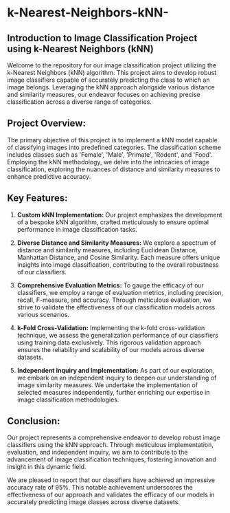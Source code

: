 # k-Nearest-Neighbors-kNN-
## Introduction to Image Classification Project using k-Nearest Neighbors (kNN)

Welcome to the repository for our image classification project utilizing the k-Nearest Neighbors (kNN) algorithm. This project aims to develop robust image classifiers capable of accurately predicting the class to which an image belongs. Leveraging the kNN approach alongside various distance and similarity measures, our endeavor focuses on achieving precise classification across a diverse range of categories.

## Project Overview:

The primary objective of this project is to implement a kNN model capable of classifying images into predefined categories. The classification scheme includes classes such as 'Female', 'Male', 'Primate', 'Rodent', and 'Food'. Employing the kNN methodology, we delve into the intricacies of image classification, exploring the nuances of distance and similarity measures to enhance predictive accuracy.

## Key Features:

1. **Custom kNN Implementation:** Our project emphasizes the development of a bespoke kNN algorithm, crafted meticulously to ensure optimal performance in image classification tasks.

2. **Diverse Distance and Similarity Measures:** We explore a spectrum of distance and similarity measures, including Euclidean Distance, Manhattan Distance, and Cosine Similarity. Each measure offers unique insights into image classification, contributing to the overall robustness of our classifiers.

3. **Comprehensive Evaluation Metrics:** To gauge the efficacy of our classifiers, we employ a range of evaluation metrics, including precision, recall, F-measure, and accuracy. Through meticulous evaluation, we strive to validate the effectiveness of our classification models across various scenarios.

4. **k-Fold Cross-Validation:** Implementing the k-fold cross-validation technique, we assess the generalization performance of our classifiers using training data exclusively. This rigorous validation approach ensures the reliability and scalability of our models across diverse datasets.

5. **Independent Inquiry and Implementation:** As part of our exploration, we embark on an independent inquiry to deepen our understanding of image similarity measures. We undertake the implementation of selected measures independently, further enriching our expertise in image classification methodologies.

## Conclusion:

Our project represents a comprehensive endeavor to develop robust image classifiers using the kNN approach. Through meticulous implementation, evaluation, and independent inquiry, we aim to contribute to the advancement of image classification techniques, fostering innovation and insight in this dynamic field.

We are pleased to report that our classifiers have achieved an impressive accuracy rate of 95%. This notable achievement underscores the effectiveness of our approach and validates the efficacy of our models in accurately predicting image classes across diverse datasets.

